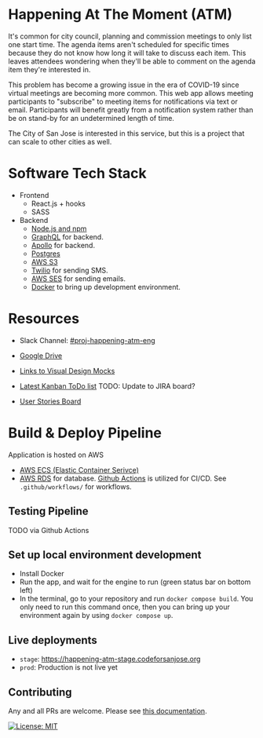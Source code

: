 # Happening At The Moment (ATM)

It's common for city council, planning and commission meetings to only list one start time. The agenda items aren't scheduled for specific times because they do not know how long it will take to discuss each item. This leaves attendees wondering when they'll be able to comment on the agenda item they're interested in.

This problem has become a growing issue in the era of COVID-19 since virtual meetings are becoming more common. This web app allows meeting participants to "subscribe" to meeting items for notifications via text or email. Participants will benefit greatly from a notification system rather than be on stand-by for an undetermined length of time.

The City of San Jose is interested in this service, but this is a project that can scale to other cities as well.

# Software Tech Stack

- Frontend
  - React.js + hooks
  - SASS
- Backend
  - [Node.js and npm](https://www.npmjs.com/get-npm)
  - [GraphQL](https://graphql.org/learn/) for backend.
  - [Apollo](https://www.apollographql.com/docs/) for backend.
  - [Postgres](https://www.postgresql.org/about/)
  - [AWS S3](https://aws.amazon.com/s3/)
  - [Twilio](https://www.twilio.com/docs) for sending SMS.
  - [AWS SES](https://aws.amazon.com/s3/) for sending emails.
  - [Docker](https://www.docker.com/products/docker-desktop) to bring up development environment.

# Resources

- Slack Channel: [#proj-happening-atm-eng](https://codeforsanjose.slack.com/archives/C017G1BP02H)
- [Google Drive](https://drive.google.com/drive/folders/1a89AKh3Kia3BGYeMUF7ishE4avblFIYu?usp=sharing)
- [Links to Visual Design Mocks](https://docs.google.com/document/d/1Jcdsw6d8MMXWaU_PTPcMVtoTtBxtx4A7d0VfhMH7K5M/edit)
- [Latest Kanban ToDo list](https://trello.com/b/pfECjOgE/happening-atm) TODO: Update to JIRA board?

- [User Stories Board](https://miro.com/app/board/o9J_leAd8y8=/)


# Build & Deploy Pipeline

Application is hosted on AWS
  - [AWS ECS (Elastic Container Serivce)](https://aws.amazon.com/ecs/)
  - [AWS RDS](https://aws.amazon.com/rds/) for database.
[Github Actions](https://docs.github.com/en/actions) is utilized for CI/CD. See `.github/workflows/` for workflows.

## Testing Pipeline

TODO via Github Actions

## Set up local environment development
- Install Docker
- Run the app, and wait for the engine to run (green status bar on bottom left)
- In the terminal, go to your repository and run `docker compose build`. You only need to run this command once, then you can bring up your environment again by using `docker compose up`.

## Live deployments
  - `stage`: https://happening-atm-stage.codeforsanjose.org
  - `prod`: Production is not live yet

## Contributing

Any and all PRs are welcome. Please see [this documentation](./CONTRIBUTING.md).

[![License: MIT](https://img.shields.io/badge/License-MIT-green.svg)](https://opensource.org/licenses/MIT)
